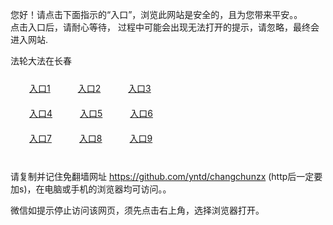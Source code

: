 您好！请点击下面指示的“入口”，浏览此网站是安全的，且为您带来平安。。 <br/>
点击入口后，请耐心等待， 过程中可能会出现无法打开的提示，请忽略，最终会进入网站. </br>

法轮大法在长春<br/>
<div style="padding:10px"><a style="margin:20px" target="_blank" href="https://ddddy8w6rbhbf.cloudfront.net/2Qpsp?ysejokz" id="ccLink1" rel="nofollow">入口1</a> <a target="_blank" style="margin:20px" href="https://d1f6on0ul983xc.cloudfront.net/2Qpsp?jyqzfoe" id="ccLink2" rel="nofollow">入口2</a> <a style="margin:20px" target="_blank" href="https://djq83jn472995.cloudfront.net/2Qpsp?oruxipx" id="ccLink3" rel="nofollow">入口3</a></div>

<div style="padding:10px" ><a style="margin:20px" target="_blank" href="https://ddddy8w6rbhbf.cloudfront.net/2Qpsp?ysejokz" id="ccLink4" rel="nofollow">入口4</a> <a style="margin:20px" href="https://d1f6on0ul983xc.cloudfront.net/2Qpsp?jyqzfoe" target="_blank" id="ccLink5" rel="nofollow">入口5</a> <a style="margin:20px" href="https://djq83jn472995.cloudfront.net/2Qpsp?oruxipx" target="_blank" id="ccLink6" rel="nofollow">入口6</a></div>

<div style="padding:10px"><a style="margin:20px" target="_blank" href="https://ddddy8w6rbhbf.cloudfront.net/2Qpsp?ysejokz" id="ccLink7" rel="nofollow">入口7</a> <a style="margin:20px" href="https://d1f6on0ul983xc.cloudfront.net/2Qpsp?jyqzfoe" target="_blank" id="ccLink8" rel="nofollow">入口8</a> <a style="margin:20px" target="_blank" href="https://djq83jn472995.cloudfront.net/2Qpsp?oruxipx" id="ccLink9" rel="nofollow">入口9</a></div>

<br/>



请复制并记住免翻墙网址 https://github.com/yntd/changchunzx (http后一定要加s)，在电脑或手机的浏览器均可访问。。<br/>

微信如提示停止访问该网页，须先点击右上角，选择浏览器打开。
